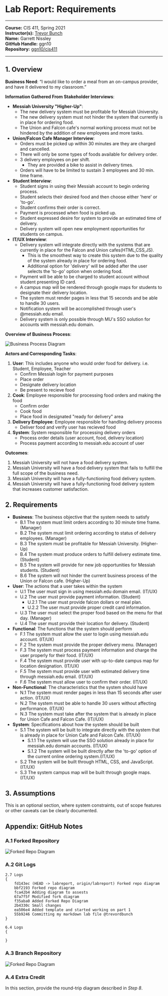 # Lab Report: Requirements
___
**Course:** CIS 411, Spring 2021  
**Instructor(s):** [Trevor Bunch](https://github.com/trevordbunch)  
**Name:** Garrett Nissley  
**GitHub Handle:** ggn10  
**Repository:** [ggn10/cis411  ](https://github.com/ggn10/cis411_lab0_req) 
___

## 1. Overview
**Business Need**: 
“I would like to order a meal from an on-campus provider, and have it delivered to my classroom.”

**Information Gathered From Stakeholder Interviews**:
- **Messiah University "Higher-Up"**:
   - The new delivery system must be profitable for Messiah University.
   - The new delivery system must not hinder the system that currently is in place for ordering food.
   - The Union and Falcon cafe's normal working process must not be hindered by the addition of new employees and more tasks.
- **Union/Falcon Cafe Manager Interview**:
   - Orders must be picked up within 30 minutes are they are charged and cancelled.
   - There will only be some types of foods available for delivery order.
   - 3 delivery employees on per shift.
     -  They are provided a bike to assist in delivery times.
   - Orders will have to be limited to sustain 3 employees and 30 min. time frame.
- **Student Interview**:
   - Student signs in using their Messiah account to begin ordering process.
   - Student selects their desired food and then choose either 'here' or 'to-go'.
   - Student confirms their order is correct.
   - Payment is processed when food is picked up.
   - Student expressed desire for system to provide an estimated time of delivery.
   - Delivery system will open new employment opportunities for students on campus.
- **IT/UX Interview**:
   - Delivery system will integrate directly with the systems that are currently in place for the Falcon and Union cafes(HTML,CSS,JS).
     - This is the smoothest way to create this system due to the quality of the system already in place for ordering food.
     - Additional option for 'delivery' will be added after the user selects the 'to-go' option when ordering food.
   - Payment will be able to be charged to student account without student presenting ID card.
   - A campus map will be rendered through google maps for students to designate their delivery location.
   - The system must render pages in less that 15 seconds and be able to handle 30 users.
   - Notification system will be accomplished through user's @messiah.edu email.
   - Delivery system is only possible through MU's SSO solution for accounts with messiah.edu domain.

**Overview of Business Process**:

![Business Process Diagram](/assets/BusinessProcess.png)

**Actors and Corresponding Tasks**:
1. **User**: This includes anyone who would order food for delivery. i.e. Student, Employee, Teacher
   - Confirm Messiah login for payment purposes
   - Place order
   - Designate delivery location
   - Be present to recieve food
2. **Cook**: Employee responsible for processing food orders and making the food
   - Confirm order
   - Cook food
   - Place food in designated "ready for delivery" area
3. **Delivery Employee**: Employee responsible for handling delivery process
   - Deliver food and verify user has recieved food
4. **System**: System responsible for processing delivery orders
   - Process order details (user account, food, delivery location)
   - Process payment according to messiah.edu account of user

**Outcomes**:
1. Messiah University will not have a food delivery system.
2. Messiah University will have a food delivery system that fails to fulfill the full scope of the business need.
3. Messiah University will have a fully-functioning food delivery system.
4. Messiah University will have a fully-functioning food delivery system that increases customer satisfaction.

## 2. Requirements
- **Business**: The business objective that the system needs to satisfy
  - B.1 The system must limit orders according to 30 minute time frame. (Manager)
  - B.2 The system must limit ordering according to status of delivery employees. (Manager)
  - B.3 The system must be profitable for Messiah University. (Higher-Up)
  - B.4 The system must produce orders to fulfill delivery estimate time. (Student)
  - B.5 The system will provide for new job opportunities for Messiah students. (Student)
  - B.6 The system will not hinder the current business process of the Union or Falcon cafe. (Higher-Up)
- **User**: The actions that a user takes within the system
  - U.1 The user must sign in using messiah.edu domain email. (IT/UX)
  - U.2 The user must provide payment information. (Student)
    - U.2.1 The user must provide falcon dollars or meal plan. 
    - U.2.2 The user must provide proper credit card information.
  - U.3 The user must select the proper food based on the menu for that day. (Manager)
  - U.4 The user must provide their location for delivery. (Student)
- **Functional**: The functions that the system should perform
  - F.1 The system must allow the user to login using messiah.edu account. (IT/UX)
  - F.2 The system must provide the proper delivery menu. (Manager)
  - F.3 The system must process payment information and charge the user properly for their food. (IT/UX)
  - F.4 The system must provide user with up-to-date campus map for location designation. (IT/UX)
  - F.5 The system must provide user with estimated delivery time through messiah.edu email. (IT/UX)
  - F.6 The system must allow user to confirm their order. (IT/UX)
- **Non-Functional**: The characteristics that the system should have
  - N.1 The system must render pages in less than 15 seconds after user action. (IT/UX)
  - N.2 The system must be able to handle 30 users without affecting performance. (IT/UX)
  - N.3 The system must take after the system that is already in place for Union Cafe and Falcon Cafe. (IT//UX)
- **System**: Specifications about how the system should be built
  - S.1 The system will be built to integrate directly with the system that is already in place for Union Cafe and Falcon Cafe. (IT/UX)
    - S.1.1 The system will use the SSO solution already in place for messiah.edu domain accounts. (IT/UX)
    - S.1.2 The system will be built directly after the 'to-go' option of the current online ordering system.(IT/UX)
  - S.2 The system will be built through HTML, CSS, and JavaScript. (IT/UX)
  - S.3 The system campus map will be built through google maps. (IT/UX)

## 3. Assumptions
This is an optional section, where system constraints, out of scope features or other caveats can be clearly documented.  

## Appendix: GitHub Notes

### A.1 Forked Repository
![Forked Repo Diagram](/assets/ForkedRepositoryDiagram.png)

### A.2 Git Logs
```
2.7 Logs
{
    fd143ec (HEAD -> labreport, origin/labreport) Forked repo diagram
    bbf2193 Forked repo diagram
    fca42b4 Adding diagram to assests
    67a7f5f Modified fork diagram
    f35aba0 Added Forked Repo Diagram
    2b4330c Small changes
    ea506e4 Added template and started working on part 1
    55b9246 Committing my markdown lab file @trevordbunch
}
```

```
6.4 Logs
{

}
```

### A.3 Branch Repository
![Forked Repo Diagram](/assets/BranchDiagram.png)

### A.4 Extra Credit
In this section, provide the round-trip diagram described in *Step 8*.